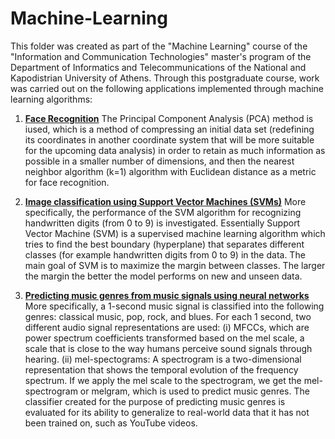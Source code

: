 # Machine-Learning
This folder was created as part of the "Machine Learning" course of the "Information and Communication Technologies" master's program of the Department of Informatics and Telecommunications of the National and Kapodistrian University of Athens.
Through this postgraduate course, work was carried out on the following applications implemented through machine learning algorithms:
1. [**Face Recognition**](https://github.com/DimOriCoding/Machine-Learning/blob/main/Face_Recognition.ipynb)
The Principal Component Analysis (PCA) method is iused, which is a method of compressing an initial data set (redefining its coordinates in another coordinate system that will be more suitable for the upcoming data analysis) in order to retain as much information as possible in a smaller number of dimensions, and then the nearest neighbor algorithm (k=1) algorithm with Euclidean distance as a metric for face recognition.

2. [**Image classification using Support Vector Machines (SVMs)**](https://github.com/DimOriCoding/Machine-Learning/blob/main/Face_Recognition.ipynb)
More specifically, the performance of the SVM algorithm for recognizing handwritten digits (from 0 to 9) is investigated. Essentially Support Vector Machine (SVM) is a supervised machine learning algorithm which tries to find the best boundary (hyperplane) that separates different classes (for example handwritten digits from 0 to 9) in the data. The main goal of SVM is to maximize the margin between classes. The larger the margin the better the model performs on new and unseen data.

3. [**Predicting music genres from music signals using neural networks**](https://github.com/DimOriCoding/Machine-Learning/blob/main/Music_Genre_Prediction.ipynb)
More specifically,  a 1-second music signal is classified into the following genres: classical music, pop, rock, and blues. For each 1 second, two different audio signal representations are used: 
(i) MFCCs, which are power spectrum coefficients transformed based on the mel scale, a scale that is close to the way humans perceive sound signals through hearing.
(ii) mel-spectograms: A spectrogram is a two-dimensional representation that shows the temporal evolution of the frequency spectrum. If we apply the mel scale to the spectrogram, we get the mel-spectrogram or melgram, which is used to predict music genres.
The classifier created for the purpose of predicting music genres is evaluated for its ability to generalize to real-world data that it has not been trained on,
such as YouTube videos. 
